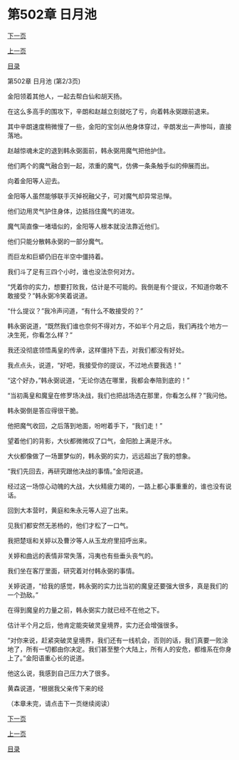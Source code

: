 <h1>第502章    日月池</h1>
            <div><p><a href="./1505_%E7%AC%AC502%E7%AB%A0_%E6%97%A5%E6%9C%88%E6%B1%A0.md">下一页</a></p><p><a href="./1503_%E7%AC%AC502%E7%AB%A0_%E6%97%A5%E6%9C%88%E6%B1%A0.md">上一页</a></p><p><a href="../">目录</a></p></div>
            <div><p>第502章    日月池 (第2/3页)</p><p>金阳领着其他人，一起去帮白仙和胡天扬。</p><p>在这么多高手的围攻下，辛朗和赵越立刻就吃了亏，向着韩永弼跟前退来。</p><p>其中辛朗速度稍微慢了一些，金阳的宝剑从他身体穿过，辛朗发出一声惨叫，直接落地。</p><p>赵越惊魂未定的退到韩永弼面前，韩永弼用魔气把他护住。</p><p>他们两个的魔气融合到一起，浓重的魔气，仿佛一条条触手似的伸展而出。</p><p>向着金阳等人迎去。</p><p>金阳等人虽然能够联手灭掉祝融父子，可对魔气却异常忌惮。</p><p>他们边用灵气护住身体，边抵挡住魔气的进攻。</p><p>魔气简直像一堵墙似的，金阳等人根本就没法靠近他们。</p><p>他们只能分散韩永弼的一部分魔气。</p><p>而巨龙和巨蟒仍旧在半空中僵持着。</p><p>我们斗了足有三四个小时，谁也没法奈何对方。</p><p>“凭着你的实力，想要打败我，估计是不可能的。我倒是有个提议，不知道你敢不敢接受？”韩永弼冷笑着说道。</p><p>“什么提议？”我冷声问道，“有什么不敢接受的？”</p><p>韩永弼说道，“既然我们谁也奈何不得对方，不如半个月之后，我们再找个地方一决生死，你看怎么样？”</p><p>我还没彻底领悟禹皇的传承，这样僵持下去，对我们都没有好处。</p><p>我点点头，说道，“好吧，我接受你的提议，不过地点要我选！”</p><p>“这个好办，”韩永弼说道，“无论你选在哪里，我都会奉陪到底的！”</p><p>“当初禹皇和魔皇在修罗场决战，我们也把战场选在那里，你看怎么样？”我问他。</p><p>韩永弼倒是答应得很干脆。</p><p>他把魔气收回，之后落到地面，吩咐着手下，“我们走！”</p><p>望着他们的背影，大伙都微微叹了口气，金阳脸上满是汗水。</p><p>大伙都像做了一场噩梦似的，韩永弼的实力，远远超出了我的想象。</p><p>“我们先回去，再研究跟他决战的事情。”金阳说道。</p><p>经过这一场惊心动魄的大战，大伙精疲力竭的，一路上都心事重重的，谁也没有说话。</p><p>回到大本营时，黄庭和朱永元等人迎了出来。</p><p>见我们都安然无恙杨的，他们才松了一口气。</p><p>我把楚瑶和关婷以及曹汐等人从玉龙府里招呼出来。</p><p>关婷和曲远的表情非常失落，冯夷也有些垂头丧气的。</p><p>我们坐在客厅里面，研究着对付韩永弼的事情。</p><p>关婷说道，“给我的感觉，韩永弼的实力比当初的魔皇还要强大很多，真是我们的一个劲敌。”</p><p>在得到魔皇的力量之前，韩永弼实力就已经不在他之下。</p><p>估计半个月之后，他肯定能突破灵皇境界，实力还会增强很多。</p><p>“对你来说，赶紧突破灵皇境界，我们还有一线机会，否则的话，我们真要一败涂地了，所有一切都由你决定。我们甚至整个大陆上，所有人的安危，都维系在你身上了。”金阳语重心长的说道。</p><p>他这么说，我感到自己压力大了很多。</p><p>黄森说道，“根据我父亲传下来的经</p><p>（本章未完，请点击下一页继续阅读）</p></div>
            <div><p><a href="./1505_%E7%AC%AC502%E7%AB%A0_%E6%97%A5%E6%9C%88%E6%B1%A0.md">下一页</a></p><p><a href="./1503_%E7%AC%AC502%E7%AB%A0_%E6%97%A5%E6%9C%88%E6%B1%A0.md">上一页</a></p><p><a href="../">目录</a></p></div>